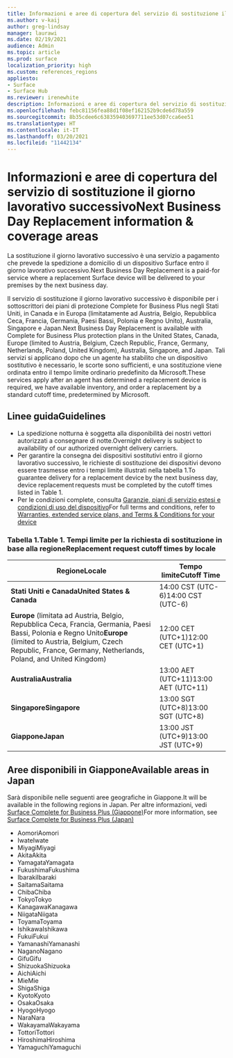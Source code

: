 ```yaml
---
title: Informazioni e aree di copertura del servizio di sostituzione il giorno lavorativo successivo
ms.author: v-kaij
author: greg-lindsay
manager: laurawi
ms.date: 02/19/2021
audience: Admin
ms.topic: article
ms.prod: surface
localization_priority: high
ms.custom: references_regions
appliesto:
- Surface
- Surface Hub
ms.reviewer: irenewhite
description: Informazioni e aree di copertura del servizio di sostituzione il giorno lavorativo successivo.
ms.openlocfilehash: febc81156fea88d1f08ef162152b9cde6d78a559
ms.sourcegitcommit: 8b35cdee6c638359403697711ee53d07cca6ee51
ms.translationtype: HT
ms.contentlocale: it-IT
ms.lasthandoff: 03/20/2021
ms.locfileid: "11442134"
---
```

# <a name="next-business-day-replacement-information--coverage-areas"></a><span data-ttu-id="b2a29-103">Informazioni e aree di copertura del servizio di sostituzione il giorno lavorativo successivo</span><span class="sxs-lookup"><span data-stu-id="b2a29-103">Next Business Day Replacement information & coverage areas</span></span>

<span data-ttu-id="b2a29-104">La sostituzione il giorno lavorativo successivo è una servizio a pagamento che prevede la spedizione a domicilio di un dispositivo Surface entro il giorno lavorativo successivo.</span><span class="sxs-lookup"><span data-stu-id="b2a29-104">Next Business Day Replacement is a paid-for service where a replacement Surface device will be delivered to your premises by the next business day.</span></span> 

<span data-ttu-id="b2a29-105">Il servizio di sostituzione il giorno lavorativo successivo è disponibile per i sottoscrittori dei piani di protezione Complete for Business Plus negli Stati Uniti, in Canada e in Europa (limitatamente ad Austria, Belgio, Repubblica Ceca, Francia, Germania, Paesi Bassi, Polonia e Regno Unito), Australia, Singapore e Japan.</span><span class="sxs-lookup"><span data-stu-id="b2a29-105">Next Business Day Replacement is available with Complete for Business Plus protection plans in the United States, Canada, Europe (limited to Austria, Belgium, Czech Republic, France, Germany, Netherlands, Poland, United Kingdom), Australia, Singapore, and Japan.</span></span> <span data-ttu-id="b2a29-106">Tali servizi si applicano dopo che un agente ha stabilito che un dispositivo sostitutivo è necessario, le scorte sono sufficienti, e una sostituzione viene ordinata entro il tempo limite ordinario predefinito da Microsoft.</span><span class="sxs-lookup"><span data-stu-id="b2a29-106">These services apply after an agent has determined a replacement device is required, we have available inventory, and order a replacement by a standard cutoff time, predetermined by Microsoft.</span></span> 

## <a name="guidelines"></a><span data-ttu-id="b2a29-107">Linee guida</span><span class="sxs-lookup"><span data-stu-id="b2a29-107">Guidelines</span></span>

- <span data-ttu-id="b2a29-108">La spedizione notturna è soggetta alla disponibilità dei nostri vettori autorizzati a consegnare di notte.</span><span class="sxs-lookup"><span data-stu-id="b2a29-108">Overnight delivery is subject to availability of our authorized overnight delivery carriers.</span></span>
- <span data-ttu-id="b2a29-109">Per garantire la consegna dei dispositivi sostitutivi entro il giorno lavorativo successivo, le richieste di sostituzione dei dispositivi devono essere trasmesse entro i tempi limite illustrati nella tabella 1.</span><span class="sxs-lookup"><span data-stu-id="b2a29-109">To guarantee delivery for a replacement device by the next business day, device replacement requests must be completed by the cutoff times listed in Table 1.</span></span> 
- <span data-ttu-id="b2a29-110">Per le condizioni complete, consulta [Garanzie, piani di servizio estesi e condizioni di uso del dispositivo](https://support.microsoft.com/topic/warranties-extended-service-plans-and-terms-conditions-for-your-device-eedf7a23-84a7-1a47-480b-0e10503eedf5)</span><span class="sxs-lookup"><span data-stu-id="b2a29-110">For full terms and conditions, refer to [Warranties, extended service plans, and Terms & Conditions for your device](https://support.microsoft.com/topic/warranties-extended-service-plans-and-terms-conditions-for-your-device-eedf7a23-84a7-1a47-480b-0e10503eedf5)</span></span>

### <a name="table-1-replacement-request-cutoff-times-by-locale"></a><span data-ttu-id="b2a29-111">Tabella 1.</span><span class="sxs-lookup"><span data-stu-id="b2a29-111">Table 1.</span></span> <span data-ttu-id="b2a29-112">Tempi limite per la richiesta di sostituzione in base alla regione</span><span class="sxs-lookup"><span data-stu-id="b2a29-112">Replacement request cutoff times by locale</span></span>

| <span data-ttu-id="b2a29-113">Regione</span><span class="sxs-lookup"><span data-stu-id="b2a29-113">Locale</span></span>                                                                                                    | <span data-ttu-id="b2a29-114">Tempo limite</span><span class="sxs-lookup"><span data-stu-id="b2a29-114">Cutoff Time</span></span> |
| -------------------------------------------------------------------------------------------------------------- | --------------- |
| **<span data-ttu-id="b2a29-115">Stati Uniti e Canada</span><span class="sxs-lookup"><span data-stu-id="b2a29-115">United States & Canada</span></span>**                                                                                     | <span data-ttu-id="b2a29-116">14:00 CST    (UTC-6)</span><span class="sxs-lookup"><span data-stu-id="b2a29-116">14:00 CST    (UTC-6)</span></span>      |
| <span data-ttu-id="b2a29-117">**Europe** (limitata ad Austria, Belgio, Repubblica Ceca, Francia, Germania, Paesi Bassi, Polonia e Regno Unito</span><span class="sxs-lookup"><span data-stu-id="b2a29-117">**Europe** (limited to Austria, Belgium, Czech Republic, France, Germany, Netherlands, Poland, and United Kingdom)</span></span> | <span data-ttu-id="b2a29-118">12:00 CET   (UTC+1)</span><span class="sxs-lookup"><span data-stu-id="b2a29-118">12:00 CET   (UTC+1)</span></span>     |
| **<span data-ttu-id="b2a29-119">Australia</span><span class="sxs-lookup"><span data-stu-id="b2a29-119">Australia</span></span>**                                                                                                  | <span data-ttu-id="b2a29-120">13:00 AET   (UTC+11)</span><span class="sxs-lookup"><span data-stu-id="b2a29-120">13:00 AET   (UTC+11)</span></span>    |
| **<span data-ttu-id="b2a29-121">Singapore</span><span class="sxs-lookup"><span data-stu-id="b2a29-121">Singapore</span></span>**                                                                                                  | <span data-ttu-id="b2a29-122">13:00 SGT    (UTC+8)</span><span class="sxs-lookup"><span data-stu-id="b2a29-122">13:00 SGT    (UTC+8)</span></span>   |
| **<span data-ttu-id="b2a29-123">Giappone</span><span class="sxs-lookup"><span data-stu-id="b2a29-123">Japan</span></span>**                                                                                                      | <span data-ttu-id="b2a29-124">13:00 JST    (UTC+9)</span><span class="sxs-lookup"><span data-stu-id="b2a29-124">13:00 JST    (UTC+9)</span></span>   |


##  <a name="available-areas-in-japan"></a><span data-ttu-id="b2a29-125">Aree disponibili in Giappone</span><span class="sxs-lookup"><span data-stu-id="b2a29-125">Available areas in Japan</span></span> 

<span data-ttu-id="b2a29-126">Sarà disponibile nelle seguenti aree geografiche in Giappone.</span><span class="sxs-lookup"><span data-stu-id="b2a29-126">It will be available in the following regions in Japan.</span></span> <span data-ttu-id="b2a29-127">Per altre informazioni, vedi [Surface Complete for Business Plus (Giappone)](https://cdn.techcommunity.microsoft.com/assets/Surface/jp-next-day-replace-surface.pdf)</span><span class="sxs-lookup"><span data-stu-id="b2a29-127">For more information, see [Surface Complete for Business Plus (Japan)](https://cdn.techcommunity.microsoft.com/assets/Surface/jp-next-day-replace-surface.pdf)</span></span>

- <span data-ttu-id="b2a29-128">Aomori</span><span class="sxs-lookup"><span data-stu-id="b2a29-128">Aomori</span></span>
- <span data-ttu-id="b2a29-129">Iwate</span><span class="sxs-lookup"><span data-stu-id="b2a29-129">Iwate</span></span>
- <span data-ttu-id="b2a29-130">Miyagi</span><span class="sxs-lookup"><span data-stu-id="b2a29-130">Miyagi</span></span>
- <span data-ttu-id="b2a29-131">Akita</span><span class="sxs-lookup"><span data-stu-id="b2a29-131">Akita</span></span>
- <span data-ttu-id="b2a29-132">Yamagata</span><span class="sxs-lookup"><span data-stu-id="b2a29-132">Yamagata</span></span>
- <span data-ttu-id="b2a29-133">Fukushima</span><span class="sxs-lookup"><span data-stu-id="b2a29-133">Fukushima</span></span>
- <span data-ttu-id="b2a29-134">Ibaraki</span><span class="sxs-lookup"><span data-stu-id="b2a29-134">Ibaraki</span></span>
- <span data-ttu-id="b2a29-135">Saitama</span><span class="sxs-lookup"><span data-stu-id="b2a29-135">Saitama</span></span>
- <span data-ttu-id="b2a29-136">Chiba</span><span class="sxs-lookup"><span data-stu-id="b2a29-136">Chiba</span></span>
- <span data-ttu-id="b2a29-137">Tokyo</span><span class="sxs-lookup"><span data-stu-id="b2a29-137">Tokyo</span></span>
- <span data-ttu-id="b2a29-138">Kanagawa</span><span class="sxs-lookup"><span data-stu-id="b2a29-138">Kanagawa</span></span>
- <span data-ttu-id="b2a29-139">Niigata</span><span class="sxs-lookup"><span data-stu-id="b2a29-139">Niigata</span></span>
- <span data-ttu-id="b2a29-140">Toyama</span><span class="sxs-lookup"><span data-stu-id="b2a29-140">Toyama</span></span>
- <span data-ttu-id="b2a29-141">Ishikawa</span><span class="sxs-lookup"><span data-stu-id="b2a29-141">Ishikawa</span></span>
- <span data-ttu-id="b2a29-142">Fukui</span><span class="sxs-lookup"><span data-stu-id="b2a29-142">Fukui</span></span>
- <span data-ttu-id="b2a29-143">Yamanashi</span><span class="sxs-lookup"><span data-stu-id="b2a29-143">Yamanashi</span></span>
- <span data-ttu-id="b2a29-144">Nagano</span><span class="sxs-lookup"><span data-stu-id="b2a29-144">Nagano</span></span>
- <span data-ttu-id="b2a29-145">Gifu</span><span class="sxs-lookup"><span data-stu-id="b2a29-145">Gifu</span></span>
- <span data-ttu-id="b2a29-146">Shizuoka</span><span class="sxs-lookup"><span data-stu-id="b2a29-146">Shizuoka</span></span>
- <span data-ttu-id="b2a29-147">Aichi</span><span class="sxs-lookup"><span data-stu-id="b2a29-147">Aichi</span></span>
- <span data-ttu-id="b2a29-148">Mie</span><span class="sxs-lookup"><span data-stu-id="b2a29-148">Mie</span></span>
- <span data-ttu-id="b2a29-149">Shiga</span><span class="sxs-lookup"><span data-stu-id="b2a29-149">Shiga</span></span>
- <span data-ttu-id="b2a29-150">Kyoto</span><span class="sxs-lookup"><span data-stu-id="b2a29-150">Kyoto</span></span>
- <span data-ttu-id="b2a29-151">Osaka</span><span class="sxs-lookup"><span data-stu-id="b2a29-151">Osaka</span></span>
- <span data-ttu-id="b2a29-152">Hyogo</span><span class="sxs-lookup"><span data-stu-id="b2a29-152">Hyogo</span></span>
- <span data-ttu-id="b2a29-153">Nara</span><span class="sxs-lookup"><span data-stu-id="b2a29-153">Nara</span></span>
- <span data-ttu-id="b2a29-154">Wakayama</span><span class="sxs-lookup"><span data-stu-id="b2a29-154">Wakayama</span></span>
- <span data-ttu-id="b2a29-155">Tottori</span><span class="sxs-lookup"><span data-stu-id="b2a29-155">Tottori</span></span>
- <span data-ttu-id="b2a29-156">Hiroshima</span><span class="sxs-lookup"><span data-stu-id="b2a29-156">Hiroshima</span></span>
- <span data-ttu-id="b2a29-157">Yamaguchi</span><span class="sxs-lookup"><span data-stu-id="b2a29-157">Yamaguchi</span></span>

